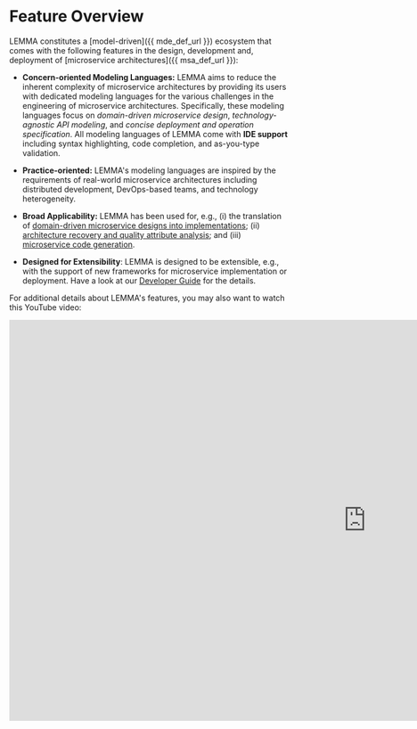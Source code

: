# Feature Overview

LEMMA constitutes a [model-driven]({{ mde_def_url }}) ecosystem that comes with
the following features in the design, development and, deployment of
[microservice architectures]({{ msa_def_url }}):

- **Concern-oriented Modeling Languages:** LEMMA aims to reduce the inherent
complexity of microservice architectures by providing its users with dedicated
modeling languages for the various challenges in the engineering of microservice
architectures. Specifically, these modeling languages focus on
*domain-driven microservice design*, *technology-agnostic API modeling*, and
*concise deployment and operation specification*.
  All modeling languages of LEMMA come with **IDE support** including syntax
highlighting, code completion, and as-you-type validation.

- **Practice-oriented:** LEMMA's modeling languages are inspired by the
requirements of real-world microservice architectures including distributed
development, DevOps-based teams, and technology heterogeneity.

- **Broad Applicability:** LEMMA has been used for, e.g., (i) the translation of
[domain-driven microservice designs into implementations](https://ieeexplore.ieee.org/document/9226287);
(ii) [architecture recovery and quality attribute analysis](https://link.springer.com/chapter/10.1007/978-3-030-49418-6_21);
and (iii) [microservice code generation](https://link.springer.com/chapter/10.1007/978-3-030-31646-4_7).

- **Designed for Extensibility**: LEMMA is designed to be extensible, e.g., with
the support of new frameworks for microservice implementation or deployment.
Have a look at our [Developer Guide](../developer-guide/index.md) for the details.

For additional details about LEMMA's features, you may also want to watch this
YouTube video:
<iframe
    width="1280"
    height="720"
    src="https://www.youtube.com/embed/365Llih6i00"
    title="YouTube video player"
    frameborder="0"
    allow="accelerometer; autoplay; clipboard-write; encrypted-media; gyroscope; picture-in-picture"
    allowfullscreen>
</iframe>
